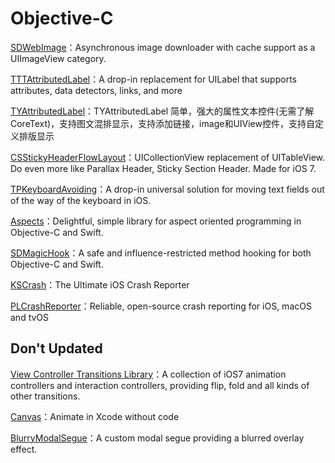 # Objective-C

[SDWebImage](https://github.com/SDWebImage/SDWebImage)：Asynchronous image downloader with cache support as a UIImageView category.

[TTTAttributedLabel](https://github.com/TTTAttributedLabel/TTTAttributedLabel)：A drop-in replacement for UILabel that supports attributes, data detectors, links, and more

[TYAttributedLabel](https://github.com/12207480/TYAttributedLabel)：TYAttributedLabel 简单，强大的属性文本控件(无需了解CoreText)，支持图文混排显示，支持添加链接，image和UIView控件，支持自定义排版显示

[CSStickyHeaderFlowLayout](https://github.com/CSStickyHeaderFlowLayout/CSStickyHeaderFlowLayout)：UICollectionView replacement of UITableView. Do even more like Parallax Header, Sticky Section Header. Made for iOS 7.

[TPKeyboardAvoiding](https://github.com/michaeltyson/TPKeyboardAvoiding)：A drop-in universal solution for moving text fields out of the way of the keyboard in iOS.

[Aspects](https://github.com/steipete/Aspects)：Delightful, simple library for aspect oriented programming in Objective-C and Swift.

[SDMagicHook](https://github.com/larksuite/SDMagicHook)：A safe and influence-restricted method hooking for both Objective-C and Swift.

[KSCrash](https://github.com/kstenerud/KSCrash)：The Ultimate iOS Crash Reporter

[PLCrashReporter](https://github.com/microsoft/plcrashreporter)：Reliable, open-source crash reporting for iOS, macOS and tvOS



## Don't Updated

[View Controller Transitions Library](https://github.com/ColinEberhardt/VCTransitionsLibrary)：A collection of iOS7 animation controllers and interaction controllers, providing flip, fold and all kinds of other transitions.

[Canvas](https://github.com/CanvasPod/Canvas)：Animate in Xcode without code

[BlurryModalSegue](https://github.com/Citrrus/BlurryModalSegue)：A custom modal segue providing a blurred overlay effect.


